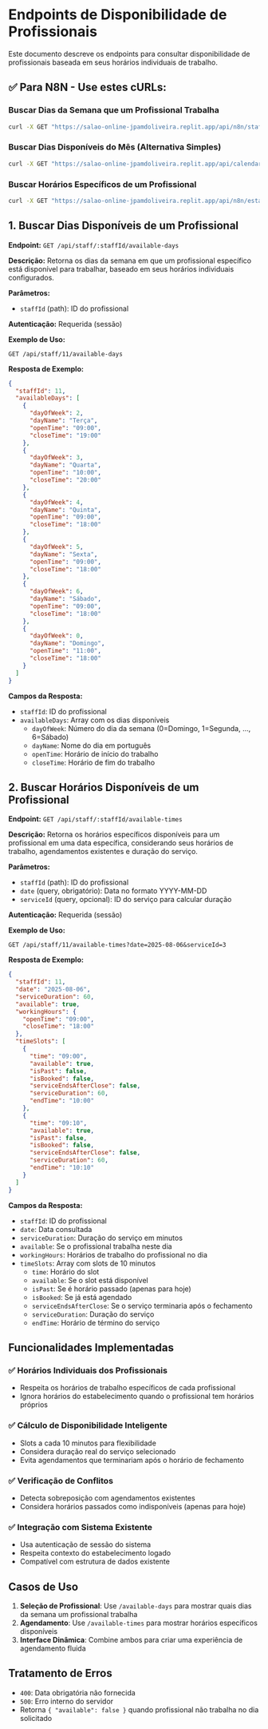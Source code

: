 # Endpoints de Disponibilidade de Profissionais

Este documento descreve os endpoints para consultar disponibilidade de profissionais baseada em seus horários individuais de trabalho.

## ✅ Para N8N - Use estes cURLs:

### Buscar Dias da Semana que um Profissional Trabalha
```bash
curl -X GET "https://salao-online-jpamdoliveira.replit.app/api/n8n/staff-days?establishmentId=9&staffId=11"
```

### Buscar Dias Disponíveis do Mês (Alternativa Simples)
```bash
curl -X GET "https://salao-online-jpamdoliveira.replit.app/api/calendar/days?month=8&year=2025"
```

### Buscar Horários Específicos de um Profissional
```bash
curl -X GET "https://salao-online-jpamdoliveira.replit.app/api/n8n/establishment/9/availability?date=2025-08-06&staffId=11&serviceId=3"
```

## 1. Buscar Dias Disponíveis de um Profissional

**Endpoint:** `GET /api/staff/:staffId/available-days`

**Descrição:** Retorna os dias da semana em que um profissional específico está disponível para trabalhar, baseado em seus horários individuais configurados.

**Parâmetros:**
- `staffId` (path): ID do profissional

**Autenticação:** Requerida (sessão)

**Exemplo de Uso:**
```
GET /api/staff/11/available-days
```

**Resposta de Exemplo:**
```json
{
  "staffId": 11,
  "availableDays": [
    {
      "dayOfWeek": 2,
      "dayName": "Terça",
      "openTime": "09:00",
      "closeTime": "19:00"
    },
    {
      "dayOfWeek": 3,
      "dayName": "Quarta",
      "openTime": "10:00",
      "closeTime": "20:00"
    },
    {
      "dayOfWeek": 4,
      "dayName": "Quinta",
      "openTime": "09:00",
      "closeTime": "18:00"
    },
    {
      "dayOfWeek": 5,
      "dayName": "Sexta",
      "openTime": "09:00",
      "closeTime": "18:00"
    },
    {
      "dayOfWeek": 6,
      "dayName": "Sábado",
      "openTime": "09:00",
      "closeTime": "18:00"
    },
    {
      "dayOfWeek": 0,
      "dayName": "Domingo",
      "openTime": "11:00",
      "closeTime": "18:00"
    }
  ]
}
```

**Campos da Resposta:**
- `staffId`: ID do profissional
- `availableDays`: Array com os dias disponíveis
  - `dayOfWeek`: Número do dia da semana (0=Domingo, 1=Segunda, ..., 6=Sábado)
  - `dayName`: Nome do dia em português
  - `openTime`: Horário de início do trabalho
  - `closeTime`: Horário de fim do trabalho

## 2. Buscar Horários Disponíveis de um Profissional

**Endpoint:** `GET /api/staff/:staffId/available-times`

**Descrição:** Retorna os horários específicos disponíveis para um profissional em uma data específica, considerando seus horários de trabalho, agendamentos existentes e duração do serviço.

**Parâmetros:**
- `staffId` (path): ID do profissional
- `date` (query, obrigatório): Data no formato YYYY-MM-DD
- `serviceId` (query, opcional): ID do serviço para calcular duração

**Autenticação:** Requerida (sessão)

**Exemplo de Uso:**
```
GET /api/staff/11/available-times?date=2025-08-06&serviceId=3
```

**Resposta de Exemplo:**
```json
{
  "staffId": 11,
  "date": "2025-08-06",
  "serviceDuration": 60,
  "available": true,
  "workingHours": {
    "openTime": "09:00",
    "closeTime": "18:00"
  },
  "timeSlots": [
    {
      "time": "09:00",
      "available": true,
      "isPast": false,
      "isBooked": false,
      "serviceEndsAfterClose": false,
      "serviceDuration": 60,
      "endTime": "10:00"
    },
    {
      "time": "09:10",
      "available": true,
      "isPast": false,
      "isBooked": false,
      "serviceEndsAfterClose": false,
      "serviceDuration": 60,
      "endTime": "10:10"
    }
  ]
}
```

**Campos da Resposta:**
- `staffId`: ID do profissional
- `date`: Data consultada
- `serviceDuration`: Duração do serviço em minutos
- `available`: Se o profissional trabalha neste dia
- `workingHours`: Horários de trabalho do profissional no dia
- `timeSlots`: Array com slots de 10 minutos
  - `time`: Horário do slot
  - `available`: Se o slot está disponível
  - `isPast`: Se é horário passado (apenas para hoje)
  - `isBooked`: Se já está agendado
  - `serviceEndsAfterClose`: Se o serviço terminaria após o fechamento
  - `serviceDuration`: Duração do serviço
  - `endTime`: Horário de término do serviço

## Funcionalidades Implementadas

### ✅ Horários Individuais dos Profissionais
- Respeita os horários de trabalho específicos de cada profissional
- Ignora horários do estabelecimento quando o profissional tem horários próprios

### ✅ Cálculo de Disponibilidade Inteligente
- Slots a cada 10 minutos para flexibilidade
- Considera duração real do serviço selecionado
- Evita agendamentos que terminariam após o horário de fechamento

### ✅ Verificação de Conflitos
- Detecta sobreposição com agendamentos existentes
- Considera horários passados como indisponíveis (apenas para hoje)

### ✅ Integração com Sistema Existente
- Usa autenticação de sessão do sistema
- Respeita contexto do estabelecimento logado
- Compatível com estrutura de dados existente

## Casos de Uso

1. **Seleção de Profissional**: Use `/available-days` para mostrar quais dias da semana um profissional trabalha
2. **Agendamento**: Use `/available-times` para mostrar horários específicos disponíveis
3. **Interface Dinâmica**: Combine ambos para criar uma experiência de agendamento fluida

## Tratamento de Erros

- `400`: Data obrigatória não fornecida
- `500`: Erro interno do servidor
- Retorna `{ "available": false }` quando profissional não trabalha no dia solicitado